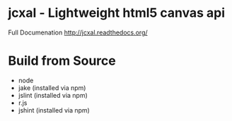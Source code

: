 # jcxal - Lightweight html5 canvas api

Full Documenation http://jcxal.readthedocs.org/

# Build from Source
 * node
 * jake (installed via npm)
 * jslint (installed via npm)
 * r.js
 * jshint (installed via npm)